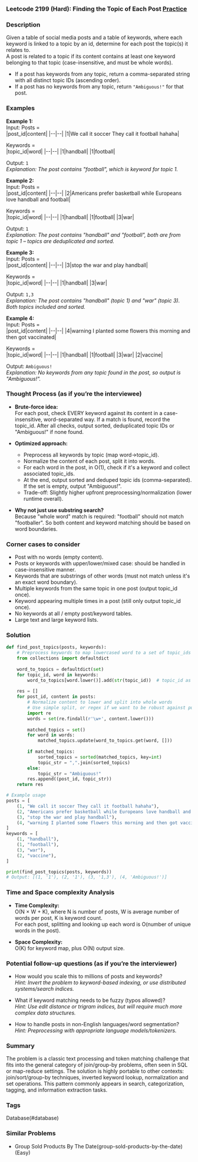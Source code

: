 ### Leetcode 2199 (Hard): Finding the Topic of Each Post [Practice](https://leetcode.com/problems/finding-the-topic-of-each-post)

### Description  
Given a table of social media posts and a table of keywords, where each keyword is linked to a topic by an id, determine for each post the topic(s) it relates to.  
A post is related to a topic if its content contains at least one keyword belonging to that topic (case-insensitive, and must be whole words).  
- If a post has keywords from any topic, return a comma-separated string with all distinct topic IDs (ascending order).
- If a post has no keywords from any topic, return `"Ambiguous!"` for that post.

### Examples  

**Example 1:**  
Input: 
Posts =  
|post_id|content|
|--|--|
|1|We call it soccer They call it football hahaha|

Keywords =  
|topic_id|word|
|--|--|
|1|handball|
|1|football|

Output: `1`  
*Explanation: The post contains "football", which is keyword for topic 1.*

**Example 2:**  
Input: 
Posts =  
|post_id|content|
|--|--|
|2|Americans prefer basketball while Europeans love handball and football|

Keywords =  
|topic_id|word|
|--|--|
|1|handball|
|1|football|
|3|war|

Output: `1`  
*Explanation: The post contains "handball" and "football", both are from topic 1 – topics are deduplicated and sorted.*

**Example 3:**  
Input: 
Posts =  
|post_id|content|
|--|--|
|3|stop the war and play handball|

Keywords =  
|topic_id|word|
|--|--|
|1|handball|
|3|war|

Output: `1,3`  
*Explanation: The post contains "handball" (topic 1) and "war" (topic 3). Both topics included and sorted.*

**Example 4:**  
Input: 
Posts =  
|post_id|content|
|--|--|
|4|warning I planted some flowers this morning and then got vaccinated|

Keywords =  
|topic_id|word|
|--|--|
|1|handball|
|1|football|
|3|war|
|2|vaccine|

Output: `Ambiguous!`  
*Explanation: No keywords from any topic found in the post, so output is "Ambiguous!".*

### Thought Process (as if you’re the interviewee)  
- **Brute-force idea:**  
  For each post, check EVERY keyword against its content in a case-insensitive, word-separated way. If a match is found, record the topic_id. After all checks, output sorted, deduplicated topic IDs or "Ambiguous!" if none found.

- **Optimized approach:**  
  - Preprocess all keywords by topic (map word→topic_id).
  - Normalize the content of each post, split it into words.
  - For each word in the post, in O(1), check if it's a keyword and collect associated topic_ids.
  - At the end, output sorted and deduped topic ids (comma-separated). If the set is empty, output "Ambiguous!".
  - Trade-off: Slightly higher upfront preprocessing/normalization (lower runtime overall).

- **Why not just use substring search?**  
  Because "whole word" match is required: "football" should not match "footballer". So both content and keyword matching should be based on word boundaries.

### Corner cases to consider  
- Post with no words (empty content).
- Posts or keywords with upper/lower/mixed case: should be handled in case-insensitive manner.
- Keywords that are substrings of other words (must not match unless it's an exact word boundary).
- Multiple keywords from the same topic in one post (output topic_id once).
- Keyword appearing multiple times in a post (still only output topic_id once).
- No keywords at all / empty post/keyword tables.
- Large text and large keyword lists.

### Solution

```python
def find_post_topics(posts, keywords):
    # Preprocess keywords to map lowercased word to a set of topic_ids
    from collections import defaultdict
    
    word_to_topics = defaultdict(set)
    for topic_id, word in keywords:
        word_to_topics[word.lower()].add(str(topic_id))  # topic_id as str for output
    
    res = []
    for post_id, content in posts:
        # Normalize content to lower and split into whole words
        # Use simple split, or regex if we want to be robust against punctuation
        import re
        words = set(re.findall(r'\w+', content.lower()))
        
        matched_topics = set()
        for word in words:
            matched_topics.update(word_to_topics.get(word, []))
        
        if matched_topics:
            sorted_topics = sorted(matched_topics, key=int)
            topic_str = ",".join(sorted_topics)
        else:
            topic_str = "Ambiguous!"
        res.append((post_id, topic_str))
    return res

# Example usage
posts = [
    (1, "We call it soccer They call it football hahaha"),
    (2, "Americans prefer basketball while Europeans love handball and football"),
    (3, "stop the war and play handball"),
    (4, "warning I planted some flowers this morning and then got vaccinated"),
]
keywords = [
    (1, "handball"),
    (1, "football"),
    (3, "war"),
    (2, "vaccine"),
]

print(find_post_topics(posts, keywords))
# Output: [(1, '1'), (2, '1'), (3, '1,3'), (4, 'Ambiguous!')]
```

### Time and Space complexity Analysis  

- **Time Complexity:**  
  O(N × W + K), where N is number of posts, W is average number of words per post, K is keyword count.  
  For each post, splitting and looking up each word is O(number of unique words in the post).

- **Space Complexity:**  
  O(K) for keyword map, plus O(N) output size.

### Potential follow-up questions (as if you’re the interviewer)  

- How would you scale this to millions of posts and keywords?  
  *Hint: Invert the problem to keyword-based indexing, or use distributed systems/search indices.*

- What if keyword matching needs to be fuzzy (typos allowed)?  
  *Hint: Use edit distance or trigram indices, but will require much more complex data structures.*

- How to handle posts in non-English languages/word segmentation?  
  *Hint: Preprocessing with appropriate language models/tokenizers.*

### Summary
The problem is a classic text processing and token matching challenge that fits into the general category of join/group-by problems, often seen in SQL or map-reduce settings. The solution is highly portable to other contexts: join/sort/group-by techniques, inverted keyword lookup, normalization and set operations. This pattern commonly appears in search, categorization, tagging, and information extraction tasks.

### Tags
Database(#database)

### Similar Problems
- Group Sold Products By The Date(group-sold-products-by-the-date) (Easy)